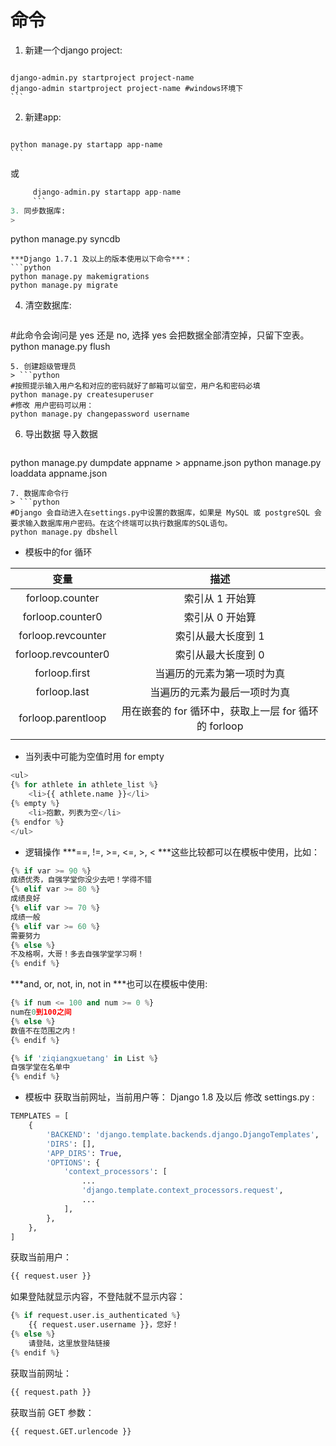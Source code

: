 # 命令
1. 新建一个django project:  
> ```python
    django-admin.py startproject project-name 
    django-admin startproject project-name #windows环境下
    ```
2. 新建app:   
> ```python
    python manage.py startapp app-name
    ```
或 
```python
     django-admin.py startapp app-name
     ```     
3. 同步数据库:   
> 
```
python manage.py syncdb
```   
***Django 1.7.1 及以上的版本使用以下命令***：  
```python
python manage.py makemigrations
python manage.py migrate
```
4. 清空数据库:   
> ```python
#此命令会询问是 yes 还是 no, 选择 yes 会把数据全部清空掉，只留下空表。
python manage.py flush
```
5. 创建超级管理员
> ```python
#按照提示输入用户名和对应的密码就好了邮箱可以留空，用户名和密码必填
python manage.py createsuperuser
#修改 用户密码可以用：
python manage.py changepassword username
```
6. 导出数据 导入数据
> ```python
python manage.py dumpdate appname > appname.json
python manage.py loaddata appname.json
```
7. 数据库命令行
> ```python
#Django 会自动进入在settings.py中设置的数据库，如果是 MySQL 或 postgreSQL 会要求输入数据库用户密码。在这个终端可以执行数据库的SQL语句。
python manage.py dbshell
```


- 模板中的for 循环        

变量                     |   描述
:---:                   |   :---:
forloop.counter         |   索引从 1 开始算
forloop.counter0        |   索引从 0 开始算
forloop.revcounter	    |   索引从最大长度到 1
forloop.revcounter0     |   索引从最大长度到 0
forloop.first           |   当遍历的元素为第一项时为真
forloop.last            |   当遍历的元素为最后一项时为真
forloop.parentloop      |   用在嵌套的 for 循环中，获取上一层 for 循环的 forloop
                        |
- 当列表中可能为空值时用 for  empty
```python
<ul>
{% for athlete in athlete_list %}
    <li>{{ athlete.name }}</li>
{% empty %}
    <li>抱歉，列表为空</li>
{% endfor %}
</ul>
```
                        
- 逻辑操作
***==, !=, >=, <=, >, < ***这些比较都可以在模板中使用，比如：  
```python
{% if var >= 90 %}
成绩优秀，自强学堂你没少去吧！学得不错
{% elif var >= 80 %}
成绩良好
{% elif var >= 70 %}
成绩一般
{% elif var >= 60 %}
需要努力
{% else %}
不及格啊，大哥！多去自强学堂学习啊！
{% endif %}
```
***and, or, not, in, not in ***也可以在模板中使用:   
```python
{% if num <= 100 and num >= 0 %}
num在0到100之间
{% else %}
数值不在范围之内！
{% endif %}
```
```python
{% if 'ziqiangxuetang' in List %}
自强学堂在名单中
{% endif %}
```
- 模板中 获取当前网址，当前用户等： 
Django 1.8 及以后 修改 settings.py :
```python
TEMPLATES = [
    {
        'BACKEND': 'django.template.backends.django.DjangoTemplates',
        'DIRS': [],
        'APP_DIRS': True,
        'OPTIONS': {
            'context_processors': [
                ...
                'django.template.context_processors.request',
                ...
            ],
        },
    },
]
```
获取当前用户：
```python
{{ request.user }}
```
如果登陆就显示内容，不登陆就不显示内容：
```python
{% if request.user.is_authenticated %}
    {{ request.user.username }}，您好！
{% else %}
    请登陆，这里放登陆链接
{% endif %}
```
获取当前网址：
```python
{{ request.path }}
```
获取当前 GET 参数：
```python
{{ request.GET.urlencode }}
```